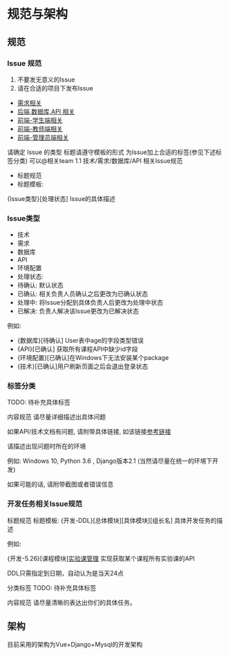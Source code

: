 # 规范与架构

## 规范

### Issue 规范

1. 不要发无意义的Issue
2. 请在合适的项目下发布Issue

- [需求相关](https://github.com/nkucs/opep/issues)
- [后端,数据库,API 相关](https://github.com/nkucs/server/issues)
- [前端-学生端相关](https://github.com/nkucs/student-frontend/issues)
- [前端-教师端相关](https://github.com/nkucs/teacher-frontend/issues)
- [前端-管理员端相关](https://github.com/nkucs/admin-frontend/issues)

请确定 Issue 的类型
标题请遵守模板的形式
为Issue加上合适的标签(参见下述标签分类)
可以@相关team
1.1 技术/需求/数据库/API 相关Issue规范

- 标题规范
- 标题模板:

{Issue类型}[处理状态] Issue的具体描述

### Issue类型

- 技术
- 需求
- 数据库
- API
- 环境配置
- 处理状态:
- 待确认: 默认状态
- 已确认: 相关负责人员确认之后更改为已确认状态
- 处理中: 将Issue分配到具体负责人后更改为处理中状态
- 已解决: 负责人解决该Issue更改为已解决状态

例如:

- {数据库}[待确认] User表中age的字段类型错误
- {API}[已确认] 获取所有课程API中缺少id字段
- {环境配置}[已确认]在Windows下无法安装某个package
- {技术}[已确认]用户刷新页面之后会退出登录状态

### 标签分类

TODO: 待补充具体标签

内容规范
请尽量详细描述出具体问题

如果API/技术文档有问题, 请附带具体链接, 如该链接[参考链接](https://github.com/nkucs/opep/wiki/%E6%95%B0%E6%8D%AE%E5%BA%93%E6%96%87%E6%A1%A3#student-%E5%AD%A6%E7%94%9F%E8%A1%A8)


请描述出现问题时所在的环境

例如: Windows 10, Python 3.6 , Django版本2.1 (当然请尽量在统一的环境下开发)

如果可能的话, 请附带截图或者错误信息

### 开发任务相关Issue规范

标题规范
标题模板:
{开发-DDL}[总体模块][具体模块][组长名] 具体开发任务的描述

例如:

{开发-5.26}[课程模块][实验课管理](小明) 实现获取某个课程所有实验课的API

DDL只需指定到日期，自动认为是当天24点

分类标签
TODO: 待补充具体标签

内容规范
请尽量清晰的表达出你们的具体任务。

## 架构

目前采用的架构为Vue+Django+Mysql的开发架构
